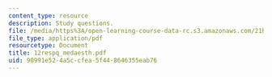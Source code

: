 ```yaml
---
content_type: resource
description: Study questions.
file: /media/https%3A/open-learning-course-data-rc.s3.amazonaws.com/21h-522-japan-in-the-age-of-the-samurai-history-and-film-fall-2006/90991e524a5ccfea5f448646355eab76_12respq_medaesth.pdf
file_type: application/pdf
resourcetype: Document
title: 12respq_medaesth.pdf
uid: 90991e52-4a5c-cfea-5f44-8646355eab76
---
```

